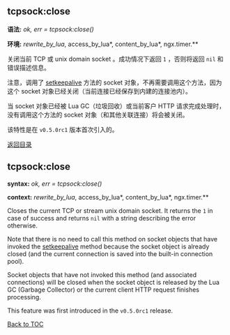 
tcpsock:close
-------------
**语法:** *ok, err = tcpsock:close()*

**环境:** *rewrite_by_lua*, access_by_lua*, content_by_lua*, ngx.timer.**

关闭当前 TCP 或 unix domain socket 。成功情况下返回 `1` ，否则将返回 `nil` 和 错误描述信息。

注意，调用了 [setkeepalive](#tcpsocksetkeepalive) 方法的 socket 对象，不再需要调用这个方法，因为这个 socket 对象已经关闭（当前连接已经保存到内建的连接池内）。

当 socket 对象已经被 Lua GC（垃圾回收）或当前客户 HTTP 请求完成处理时，没有调用这个方法的 socket 对象（和其他关联连接）将会被关闭。

该特性是在 `v0.5.0rc1` 版本首次引入的。

[返回目录](#nginx-api-for-lua)


tcpsock:close
-------------
**syntax:** *ok, err = tcpsock:close()*

**context:** *rewrite_by_lua*, access_by_lua*, content_by_lua*, ngx.timer.**

Closes the current TCP or stream unix domain socket. It returns the `1` in case of success and returns `nil` with a string describing the error otherwise.

Note that there is no need to call this method on socket objects that have invoked the [setkeepalive](#tcpsocksetkeepalive) method because the socket object is already closed (and the current connection is saved into the built-in connection pool).

Socket objects that have not invoked this method (and associated connections) will be closed when the socket object is released by the Lua GC (Garbage Collector) or the current client HTTP request finishes processing.

This feature was first introduced in the `v0.5.0rc1` release.

[Back to TOC](#nginx-api-for-lua)

